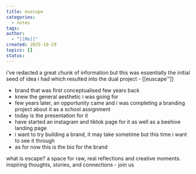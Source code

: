 ```yaml
---
title: euscape
categories:
  - notes
tags:
author:
  - "[[Me]]"
created: 2025-10-29
topics: []
status:
---
```

i've redacted a great chunk of information but this was essentially the initial seed of idea i had which resulted into the dual project - [[euscape™]]

- brand that was first conceptualised few years back 
- knew the general aesthetic i was going for 
- few years later, an opportunity came and i was completing a branding project about it as a school assignment 
- today is the presentation for it 
- have started an instagram and tiktok page for it as well as a beehive landing page
- i want to try building a brand, it may take sometime but this time i want to see it through 
- as for now this is the bio for the brand

what is escape? 
a space for raw, real reflections and creative moments. inspiring thoughts, stories, and connections - join us 